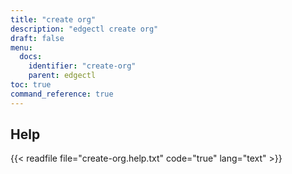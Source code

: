 ```yaml
---
title: "create org"
description: "edgectl create org"
draft: false
menu:
  docs:
    identifier: "create-org"
    parent: edgectl
toc: true
command_reference: true
---
```


## Help

{{< readfile file="create-org.help.txt" code="true" lang="text" >}}
